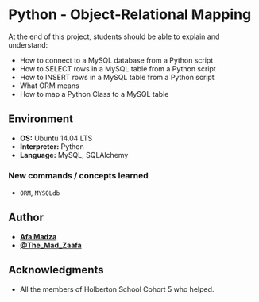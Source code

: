 # Python - Object-Relational Mapping
At the end of this project, students should be able to explain and understand:

* How to connect to a MySQL database from a Python script
* How to SELECT rows in a MySQL table from a Python script
* How to INSERT rows in a MySQL table from a Python script
* What ORM means
* How to map a Python Class to a MySQL table

## Environment

* __OS:__ Ubuntu 14.04 LTS
* __Interpreter:__ Python
* __Language:__ MySQL, SQLAlchemy

### New commands / concepts learned

* ``ORM``, ``MYSQLdb``

## Author

* [**Afa Madza**](https://github.com/AfaMadza)
* [**@The_Mad_Zaafa**](https://twitter.com/The_Mad_Zaafa)

## Acknowledgments
* All the members of Holberton School Cohort 5 who helped.